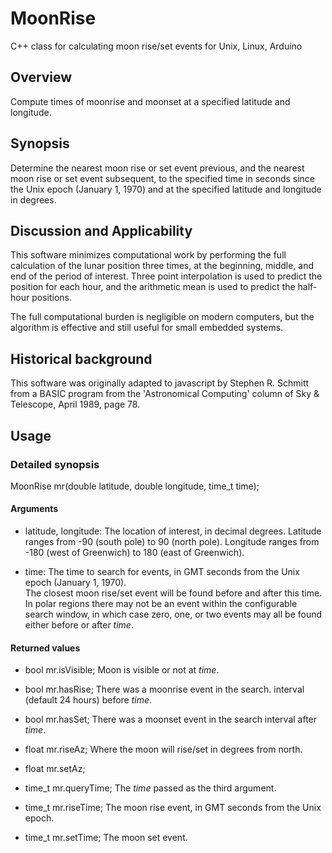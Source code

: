 # MoonRise
C++ class for calculating moon rise/set events for Unix, Linux, Arduino

## Overview
Compute times of moonrise and moonset at a specified latitude and longitude.

## Synopsis
Determine the nearest moon rise or set event previous, and the nearest
moon rise or set event subsequent, to the specified time in seconds since the
Unix epoch (January 1, 1970) and at the specified latitude and longitude in
degrees.

## Discussion and Applicability
This software minimizes computational work by performing the full calculation
of the lunar position three times, at the beginning, middle, and end of the
period of interest.  Three point interpolation is used to predict the position
for each hour, and the arithmetic mean is used to predict the half-hour positions.

The full computational burden is negligible on modern computers, but the
algorithm is effective and still useful for small embedded systems.

## Historical background
This software was originally adapted to javascript by Stephen R. Schmitt
from a BASIC program from the 'Astronomical Computing' column of Sky & Telescope,
April 1989, page 78.

## Usage

### Detailed synopsis
MoonRise mr(double latitude, double longitude, time_t time);

#### Arguments
*  latitude, longitude:	The location of interest, in decimal degrees.
			Latitude ranges from -90 (south pole) to 90 (north pole).
			Longitude ranges from -180 (west of Greenwich) to
			 180 (east of Greenwich).  

*  time:		The time to search for events, in GMT seconds from the
			Unix epoch (January 1, 1970).  
			The closest moon rise/set event will be found before
			and after this time.  In polar regions there may not
			be an event within the configurable search window,
			in which case zero, one, or two events may all be found
			either before or after *time*.  

#### Returned values
* bool mr.isVisible;	Moon is visible or not at *time*.

* bool mr.hasRise;	There was a moonrise event in the search.
			interval (default 24 hours) before *time*.  

* bool mr.hasSet;	There was a moonset event in the search interval after *time*.  

* float mr.riseAz;	Where the moon will rise/set in degrees from north.  

* float mr.setAz;

* time_t mr.queryTime;  The *time* passed as the third argument.

* time_t mr.riseTime;   The moon rise event, in GMT seconds from the Unix epoch.  

* time_t mr.setTime;     The moon set event.
